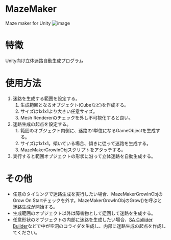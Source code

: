 # MazeMaker
Maze maker for Unity
![image](https://pbs.twimg.com/media/CzD_VT8VEAAiNuB.jpg
 "image")

# 特徴
Unity向け立体迷路自動生成プログラム

# 使用方法
1. 迷路を生成する範囲を設定する。
    1. 生成範囲となるオブジェクト(Cubeなど)を作成する。
    1. サイズは1x1x1より大きい任意サイズ。
    1. Mesh Rendererのチェックを外し不可視化すると良い。
1. 迷路生成の起点を設定する。
    1. 範囲のオブジェクト内側に、迷路の1単位になるGameObjectを生成する。
    1. サイズは1x1x1。傾いている場合、傾きに従って迷路を生成する。
    1. MazeMakerGrowInObjスクリプトをアタッチする。
1. 実行すると範囲オブジェクトの形状に沿って立体迷路を自動生成する。

# その他
- 任意のタイミングで迷路生成を実行したい場合、MazeMakerGrowInObjのGrow On Startチェックを外す。MazeMakerGrowInObjのGrow()を呼ぶと迷路生成が開始する。
- 生成範囲のオブジェクト以外は障害物として迂回して迷路を生成する。
- 任意形状のオブジェクトの内部に迷路を生成したい場合、[SA Collider Builder](https://www.assetstore.unity3d.com/jp/#!/content/15058)などで中が空洞のコライダを生成し、内部に迷路生成の起点を作成してください。
